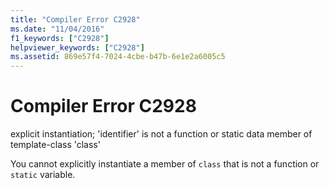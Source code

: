 ```yaml
---
title: "Compiler Error C2928"
ms.date: "11/04/2016"
f1_keywords: ["C2928"]
helpviewer_keywords: ["C2928"]
ms.assetid: 869e57f4-7024-4cbe-b47b-6e1e2a6005c5
---
```

# Compiler Error C2928

explicit instantiation; 'identifier' is not a function or static data member of template-class 'class'

You cannot explicitly instantiate a member of `class` that is not a function or `static` variable.